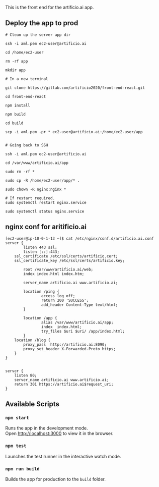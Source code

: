 This is the front end for the artificio.ai app.

## Deploy the app to prod
```
# Clean up the server app dir

ssh -i aml.pem ec2-user@artificio.ai

cd /home/ec2-user

rm -rf app

mkdir app

# In a new terminal

git clone https://gitlab.com/artificio2020/front-end-react.git

cd front-end-react

npm install

npm build

cd build

scp -i aml.pem -pr * ec2-user@artificio.ai:/home/ec2-user/app


# Going back to SSH

ssh -i aml.pem ec2-user@artificio.ai

cd /var/www/artificio.ai/app

sudo rm -rf *

sudo cp -R /home/ec2-user/app/* .

sudo chown -R nginx:nginx *

# If restart required.
sudo systemctl restart nginx.service

sudo systemctl status nginx.service

```

## nginx conf for aritificio.ai

```
[ec2-user@ip-10-0-1-13 ~]$ cat /etc/nginx/conf.d/artificio.ai.conf
server {
        listen 443 ssl;
        listen [::]:443;
	ssl_certificate /etc/ssl/certs/artificio.cert;
	ssl_certificate_key /etc/ssl/certs/artificio.key;

        root /var/www/artificio.ai/web;
        index index.html index.htm;

        server_name artificio.ai www.artificio.ai;

        location /ping {
                access_log off;
                return 200 'SUCCESS';
                add_header Content-Type text/html;
        }

        location /app {
                alias /var/www/artificio.ai/app;
                index  index.html;
                try_files $uri $uri/ /app/index.html;
        }
	location /blog {
		proxy_pass  http://artificio.ai:8090;
		proxy_set_header X-Forwarded-Proto https;
	}
}


server {
    listen 80;
    server_name artificio.ai www.artificio.ai;
    return 301 https://artificio.ai$request_uri;
}
```


## Available Scripts

### `npm start`

Runs the app in the development mode.<br />
Open [http://localhost:3000](http://localhost:3000) to view it in the browser.

### `npm test`

Launches the test runner in the interactive watch mode.<br />

### `npm run build`

Builds the app for production to the `build` folder.<br />